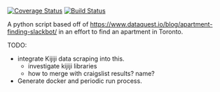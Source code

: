 [![Coverage Status](https://coveralls.io/repos/github/ivanpeng/craigslist-housing/badge.svg?branch=master)](https://coveralls.io/github/ivanpeng/craigslist-housing?branch=master)
[![Build Status](https://travis-ci.org/ivanpeng/craigslist-housing.svg?branch=master)](https://travis-ci.org/ivanpeng/craigslist-housing)


A python script based off of https://www.dataquest.io/blog/apartment-finding-slackbot/ in an effort to find an apartment in Toronto.

TODO:
- integrate Kijiji data scraping into this.
    - investigate kijiji libraries
    - how to merge with craigslist results? name?
- Generate docker and periodic run process.